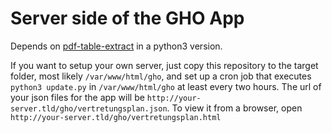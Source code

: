 # Server side of the GHO App
Depends on [pdf-table-extract](https://github.com/JBBgameich/pdf-table-extract) in a python3 version.

If you want to setup your own server, just copy this repository to the target folder, most likely `/var/www/html/gho`, and set up a cron job that executes `python3 update.py` in `/var/www/html/gho` at least every two hours. The url of your json files for the app will be `http://your-server.tld/gho/vertretungsplan.json`. To view it from a browser, open `http://your-server.tld/gho/vertretungsplan.html`
